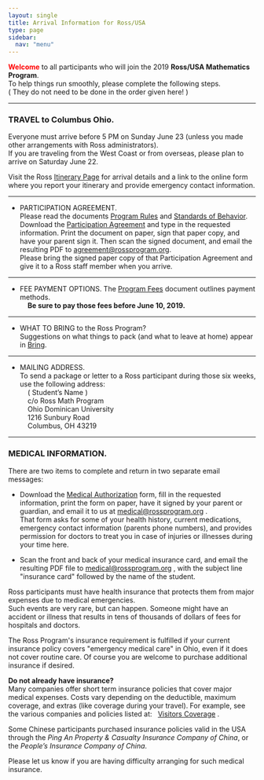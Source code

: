 ```yaml
---
layout: single
title: Arrival Information for Ross/USA
type: page
sidebar:
  nav: "menu"
---
```


<span style="color: red"><b>Welcome</b></span> to all 
participants who will join the 2019 <b>Ross/USA Mathematics Program</b>. <br>
To help things run smoothly, please complete the following steps.  <br>
( They do not need to be done in the order given here! )

________________________________________
### TRAVEL to Columbus Ohio.  <br>
Everyone must arrive before 5 PM on Sunday June 23 
(unless you made other arrangements with Ross administrators).  
If you are traveling from the West Coast or from overseas, 
please plan to arrive on Saturday June 22.

Visit the Ross [Itinerary Page](https://rossprogram.org/arrival/usa/itinerary/)  for
arrival details and a link to the online form where you report
your itinerary and provide emergency contact information.

________________________________________
- PARTICIPATION AGREEMENT. <br>
Please read the documents [Program Rules](/materials/program-rules.pdf) 
and [Standards of Behavior](/materials/standards-of-behavior.pdf).   <br>
Download the [Participation Agreement](/materials/participation-agreement.pdf) 
and type in the requested information. 
Print the document on paper, sign that paper copy, 
and have your parent sign it. Then scan the signed document, 
and email the resulting PDF to  agreement@rossprogram.org. <br>
Please bring the signed paper copy of that Participation Agreement 
and give it to a Ross staff member when you arrive.

________________________________________
- FEE PAYMENT OPTIONS.
The [Program Fees](/materials/program-fees.pdf) document outlines payment methods.<br>
  &nbsp;    &nbsp;    <b> Be sure to pay those fees before June 10, 2019. </b>
     
________________________________________
- WHAT TO BRING to the Ross Program? <br>
Suggestions on what things to pack (and what to leave at home) 
appear in [Bring](/materials/bring.pdf).

________________________________________
- MAILING ADDRESS. <br>
To send a package or letter to a Ross participant during 
those six weeks, use the following address: <br>
 &nbsp;    &nbsp;        ( Student’s Name )  <br>
 &nbsp;    &nbsp;        c/o Ross Math Program  <br>
 &nbsp;    &nbsp;          Ohio Dominican University  <br>
 &nbsp;    &nbsp;           1216 Sunbury Road  <br>
 &nbsp;    &nbsp;         Columbus, OH 43219

________________________________________
### MEDICAL INFORMATION.  
There are two items to complete and return in two separate email messages:

   -  Download the [Medical Authorization](materials/medical-authorization.pdf) 
   form, fill in the requested information, print the form on paper, have it 
   signed by your parent or guardian, and email it to us at  medical@rossprogram.org .<br>
That form asks for some of your health history, current 
medications, emergency contact information (parents phone numbers), 
and provides permission for doctors to treat you in case of injuries 
or illnesses during your time here.

   - Scan the front and back of your medical insurance card, 
   and email the resulting PDF file to  medical@rossprogram.org ,
   with the subject line "insurance card"  followed by the name of the student.
   
Ross participants must have health insurance that protects 
them from major expenses due to medical emergencies.  
Such events are very rare, but can happen.  Someone might 
have an accident or illness that results in tens of thousands 
of dollars of fees for hospitals and doctors. 

The Ross Program's insurance requirement is fulfilled if 
your current insurance policy covers "emergency medical care" 
in Ohio, even if it does not cover routine care. Of course you 
are welcome to purchase additional insurance if desired.


<b>Do not already have insurance? </b> <br>
Many companies offer short term insurance policies that cover 
major medical expenses.  Costs vary depending on the deductible, 
maximum coverage, and extras (like coverage during your travel).
For example, see the various companies and policies listed at: 
&nbsp;   [Visitors Coverage](https://www.visitorscoverage.com/) .

Some Chinese participants purchased insurance policies 
valid in the USA through the 
<i>Ping An Property & Casualty Insurance Company of China</i>, 
or the <i>People’s Insurance Company of China</i>.

Please let us know if you are having difficulty arranging for such medical insurance.





